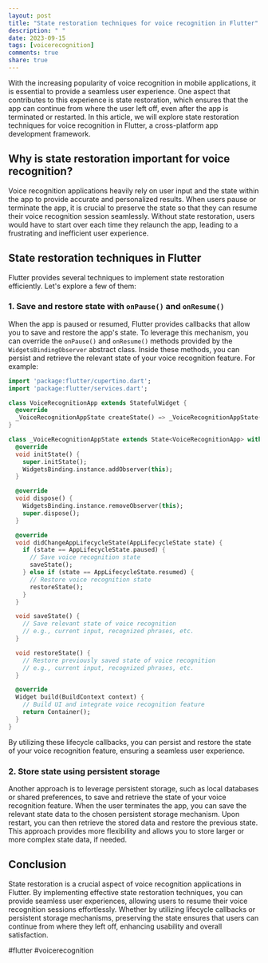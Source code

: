 ```yaml
---
layout: post
title: "State restoration techniques for voice recognition in Flutter"
description: " "
date: 2023-09-15
tags: [voicerecognition]
comments: true
share: true
---
```


With the increasing popularity of voice recognition in mobile applications, it is essential to provide a seamless user experience. One aspect that contributes to this experience is state restoration, which ensures that the app can continue from where the user left off, even after the app is terminated or restarted. In this article, we will explore state restoration techniques for voice recognition in Flutter, a cross-platform app development framework.

## Why is state restoration important for voice recognition?

Voice recognition applications heavily rely on user input and the state within the app to provide accurate and personalized results. When users pause or terminate the app, it is crucial to preserve the state so that they can resume their voice recognition session seamlessly. Without state restoration, users would have to start over each time they relaunch the app, leading to a frustrating and inefficient user experience.

## State restoration techniques in Flutter

Flutter provides several techniques to implement state restoration efficiently. Let's explore a few of them:

### 1. Save and restore state with `onPause()` and `onResume()`

When the app is paused or resumed, Flutter provides callbacks that allow you to save and restore the app's state. To leverage this mechanism, you can override the `onPause()` and `onResume()` methods provided by the `WidgetsBindingObserver` abstract class. Inside these methods, you can persist and retrieve the relevant state of your voice recognition feature. For example:

```dart
import 'package:flutter/cupertino.dart';
import 'package:flutter/services.dart';

class VoiceRecognitionApp extends StatefulWidget {
  @override
  _VoiceRecognitionAppState createState() => _VoiceRecognitionAppState();
}

class _VoiceRecognitionAppState extends State<VoiceRecognitionApp> with WidgetsBindingObserver {
  @override
  void initState() {
    super.initState();
    WidgetsBinding.instance.addObserver(this);
  }

  @override
  void dispose() {
    WidgetsBinding.instance.removeObserver(this);
    super.dispose();
  }

  @override
  void didChangeAppLifecycleState(AppLifecycleState state) {
    if (state == AppLifecycleState.paused) {
      // Save voice recognition state
      saveState();
    } else if (state == AppLifecycleState.resumed) {
      // Restore voice recognition state
      restoreState();
    }
  }

  void saveState() {
    // Save relevant state of voice recognition
    // e.g., current input, recognized phrases, etc.
  }

  void restoreState() {
    // Restore previously saved state of voice recognition
    // e.g., current input, recognized phrases, etc.
  }

  @override
  Widget build(BuildContext context) {
    // Build UI and integrate voice recognition feature
    return Container();
  }
}
```

By utilizing these lifecycle callbacks, you can persist and restore the state of your voice recognition feature, ensuring a seamless user experience.

### 2. Store state using persistent storage

Another approach is to leverage persistent storage, such as local databases or shared preferences, to save and retrieve the state of your voice recognition feature. When the user terminates the app, you can save the relevant state data to the chosen persistent storage mechanism. Upon restart, you can then retrieve the stored data and restore the previous state. This approach provides more flexibility and allows you to store larger or more complex state data, if needed.

## Conclusion

State restoration is a crucial aspect of voice recognition applications in Flutter. By implementing effective state restoration techniques, you can provide seamless user experiences, allowing users to resume their voice recognition sessions effortlessly. Whether by utilizing lifecycle callbacks or persistent storage mechanisms, preserving the state ensures that users can continue from where they left off, enhancing usability and overall satisfaction.

#flutter #voicerecognition